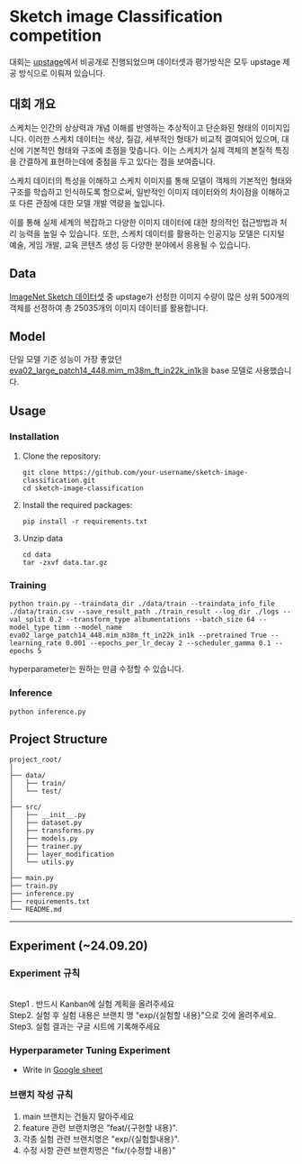 # Sketch image Classification competition

대회는 [upstage](https://stages.ai/)에서 비공개로 진행되었으며 데이터셋과 평가방식은 모두 upstage 제공 방식으로 이뤄져 있습니다.

## 대회 개요

스케치는 인간의 상상력과 개념 이해를 반영하는 추상적이고 단순화된 형태의 이미지입니다. 이러한 스케치 데이터는 색상, 질감, 세부적인 형태가 비교적 결여되어 있으며, 대신에 기본적인 형태와 구조에 초점을 맞춥니다. 이는 스케치가 실제 객체의 본질적 특징을 간결하게 표현하는데에 중점을 두고 있다는 점을 보여줍니다.

스케치 데이터의 특성을 이해하고 스케치 이미지를 통해 모델이 객체의 기본적인 형태와 구조를 학습하고 인식하도록 함으로써, 일반적인 이미지 데이터와의 차이점을 이해하고 또 다른 관점에 대한 모델 개발 역량을 높입니다.

이를 통해 실제 세계의 복잡하고 다양한 이미지 데이터에 대한 창의적인 접근방법과 처리 능력을 높일 수 있습니다. 또한, 스케치 데이터를 활용하는 인공지능 모델은 디지털 예술, 게임 개발, 교육 콘텐츠 생성 등 다양한 분야에서 응용될 수 있습니다.


## Data

[ImageNet Sketch 데이터셋](https://github.com/HaohanWang/ImageNet-Sketch) 중 upstage가 선정한 이미지 수량이 많은 상위 500개의 객체를 선정하여 총 25035개의 이미지 데이터를 활용합니다.

## Model 

단일 모델 기준 성능이 가장 좋았던 [eva02_large_patch14_448.mim_m38m_ft_in22k_in1k](https://huggingface.co/timm/eva02_large_patch14_448.mim_m38m_ft_in22k_in1k)을 base 모델로 사용했습니다.

## Usage

### Installation


1. Clone the repository:
   ```
   git clone https://github.com/your-username/sketch-image-classification.git
   cd sketch-image-classification
   ```

2. Install the required packages:
   ```
   pip install -r requirements.txt
   ```
3. Unzip data
   ```
   cd data
   tar -zxvf data.tar.gz
   ```

### Training

```
python train.py --traindata_dir ./data/train --traindata_info_file ./data/train.csv --save_result_path ./train_result --log_dir ./logs --val_split 0.2 --transform_type albumentations --batch_size 64 --model_type timm --model_name eva02_large_patch14_448.mim_m38m_ft_in22k_in1k --pretrained True --learning_rate 0.001 --epochs_per_lr_decay 2 --scheduler_gamma 0.1 --epochs 5
```

hyperparameter는 원하는 만큼 수정할 수 있습니다.

### Inference


```
python inference.py
```

## Project Structure
```
project_root/
│
├── data/
│   ├── train/
│   └── test/
│
├── src/
│   ├── __init__.py
│   ├── dataset.py
│   ├── transforms.py
│   ├── models.py
│   ├── trainer.py
│   ├── layer_modification
│   └── utils.py
│
├── main.py
├── train.py
├── inference.py
├── requirements.txt
└── README.md
```


----
## Experiment (~24.09.20)
### Experiment 규칙
<br>
Step1 .  반드시 Kanban에 실험 계획을 올려주세요
<br>
  Step2. 실험 후 실험 내용은 브랜치 명 "exp/{실험할 내용}"으로 깃에 올려주세요.<br>
 Step3.  실험 결과는 구글 시트에 기록해주세요

### Hyperparameter Tuning Experiment
- Write in [Google sheet](https://docs.google.com/spreadsheets/d/1tuTotQ_ALJQyJPzXt2NMeeyWfkm5csweRrYfWxnff8A/edit?usp=sharing)



### 브랜치 작성 규칙
1. main 브랜치는 건들지 말아주세요
2. feature 관련 브랜치명은 "feat/{구현할 내용}".
3. 각종 실험 관련 브랜치명은 "exp/{실험할내용}".
4. 수정 사항 관련 브랜치명은 "fix/{수정할 내용}"
   
